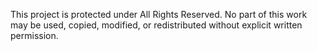 This project is protected under All Rights Reserved. No part of this work may be used, copied, modified, or redistributed without explicit written permission.
